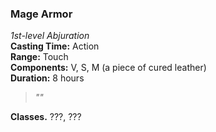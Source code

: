 ### Mage Armor  
*1st-level Abjuration*  
**Casting Time:** Action  
**Range:** Touch  
**Components:** V, S, M (a piece of cured leather)  
**Duration:** 8 hours  

> *""*

**Classes.** ???, ???